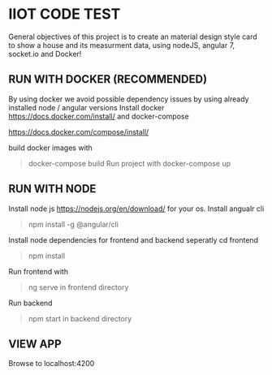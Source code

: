 # IIOT CODE TEST 
General objectives of this project is to create an material design style card to show a house and its measurment data, using nodeJS, angular 7, socket.io and Docker! 


## RUN WITH DOCKER (RECOMMENDED)
By using docker we avoid possible dependency issues by using already installed node / angular versions
Install docker 
https://docs.docker.com/install/
and docker-compose

https://docs.docker.com/compose/install/

build docker images with 
> docker-compose build
Run project with 
> docker-compose up


## RUN WITH NODE 
Install node js https://nodejs.org/en/download/ for your os.
Install angualr cli 
> npm install -g @angular/cli

Install node dependencies for frontend and backend seperatly 
cd frontend 
> npm install

Run frontend with  
> ng serve
in frontend directory 

Run backend 
> npm start
in backend directory


## VIEW APP
Browse to localhost:4200